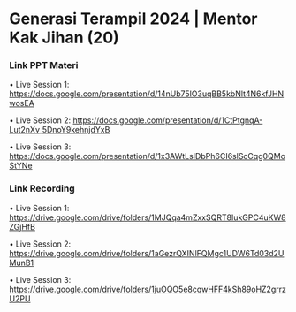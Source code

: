 # Generasi Terampil 2024 | Mentor Kak Jihan (20)

### Link PPT Materi
• Live Session 1: https://docs.google.com/presentation/d/14nUb75lO3uqBB5kbNlt4N6kfJHNwosEA

• Live Session 2: https://docs.google.com/presentation/d/1CtPtgnqA-Lut2nXv_5DnoY9kehnjdYxB

• Live Session 3: https://docs.google.com/presentation/d/1x3AWtLsIDbPh6CI6slScCqg0QMoStYNe

### Link Recording
• Live Session 1: https://drive.google.com/drive/folders/1MJQqa4mZxxSQRT8IukGPC4uKW8ZGjHfB

• Live Session 2: https://drive.google.com/drive/folders/1aGezrQXINlFQMgc1UDW6Td03d2UMunB1

• Live Session 3: https://drive.google.com/drive/folders/1juOQO5e8cqwHFF4kSh89oHZ2grrzU2PU
